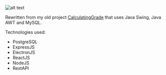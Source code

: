 ![alt text](https://imgur.com/9kWv8Ke)

Rewritten from my old project <a href="https://github.com/adabingw/CalculatingGrade">CalculatingGrade</a> that uses Java Swing, Java AWT and MySQL.

Technologies used:
<ul>
  <li>PostgreSQL</li>
  <li>ExpressJS</li>
  <li>ElectronJS</li>
  <li>ReactJS</li>
  <li>NodeJS</li>
  <li>RestAPI</li>
</ul>

